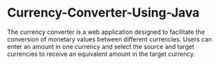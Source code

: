 # Currency-Converter-Using-Java
The currency converter is a web application designed to facilitate the conversion of monetary values between different currencies. Users can enter an amount in one currency and select the source and target currencies to receive an equivalent amount in the target currency.
